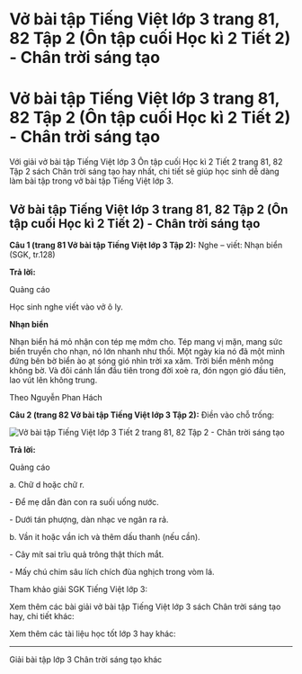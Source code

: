 # Vở bài tập Tiếng Việt lớp 3 trang 81, 82 Tập 2 (Ôn tập cuối Học kì 2 Tiết 2) - Chân trời sáng tạo

# Vở bài tập Tiếng Việt lớp 3 trang 81, 82 Tập 2 (Ôn tập cuối Học kì 2 Tiết 2) - Chân trời sáng tạo

Với giải vở bài tập Tiếng Việt lớp 3 Ôn tập cuối Học kì 2 Tiết 2 trang 81, 82 Tập 2 sách Chân trời sáng tạo hay nhất, chi tiết sẽ giúp học sinh dễ dàng làm bài tập trong vở bài tập Tiếng Việt lớp 3.

## Vở bài tập Tiếng Việt lớp 3 trang 81, 82 Tập 2 (Ôn tập cuối Học kì 2 Tiết 2) - Chân trời sáng tạo

**Câu 1 (trang 81 Vở bài tập Tiếng Việt lớp 3 Tập 2):** Nghe – viết: Nhạn biển (SGK, tr.128)

**Trả lời:**

Quảng cáo

Học sinh nghe viết vào vở ô ly.

**Nhạn biển**

Nhạn biển há mỏ nhận con tép mẹ mớm cho. Tép mang vị mặn, mang sức biển truyền cho nhạn, nó lớn nhanh như thổi. Một ngày kia nó đã một mình đứng bên bờ biển ào ạt sóng gió nhìn trời xa xăm. Trời biển mênh mông không bờ. Và đôi cánh lần đầu tiên trong đời xoè ra, đón ngọn gió đầu tiên, lao vút lên không trung.

Theo Nguyễn Phan Hách

**Câu 2 (trang 82 Vở bài tập Tiếng Việt lớp 3 Tập 2):** Điền vào chỗ trống:

![Vở bài tập Tiếng Việt lớp 3 Tiết 2 trang 81, 82 Tập 2 - Chân trời sáng tạo](https://vietjack.com/vbt-tieng-viet-3-ct/images/tiet-2-trang-81.PNG)

**Trả lời:**

Quảng cáo

a. Chữ d hoặc chữ r.

\- Để mẹ dẫn đàn con ra suối uống nước.

\- Dưới tán phượng, dàn nhạc ve ngân ra rả.

b. Vần it hoặc vần ich và thêm dấu thanh (nếu cần). 

\- Cây mít sai trĩu quả trông thật thích mắt. 

\- Mấy chú chim sâu lích chích đùa nghịch trong vòm lá.

Tham khảo giải SGK Tiếng Việt lớp 3:

Xem thêm các bài giải vở bài tập Tiếng Việt lớp 3 sách Chân trời sáng tạo hay, chi tiết khác:

Xem thêm các tài liệu học tốt lớp 3 hay khác:

* * *

Giải bài tập lớp 3 Chân trời sáng tạo khác
